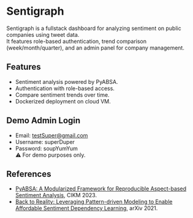 # Sentigraph

Sentigraph is a fullstack dashboard for analyzing sentiment on public companies using tweet data.  
It features role-based authentication, trend comparison (week/month/quarter), and an admin panel for company management.

## Features
- Sentiment analysis powered by PyABSA.
- Authentication with role-based access.
- Compare sentiment trends over time.
- Dockerized deployment on cloud VM.

## Demo Admin Login
- Email: testSuper@gmail.com  
- Username: superDuper  
- Password: soupYumYum  
⚠️ For demo purposes only.

## References
- [PyABSA: A Modularized Framework for Reproducible Aspect-based Sentiment Analysis](https://doi.org/10.1145/3583780.3614752), CIKM 2023.  
- [Back to Reality: Leveraging Pattern-driven Modeling to Enable Affordable Sentiment Dependency Learning](https://arxiv.org/abs/2110.08604), arXiv 2021.
